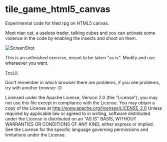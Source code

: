 tile_game_html5_canvas
=============

Experimental code for tiled rpg on HTML5 canvas.

Meet nian cat, a useless trader, talking cubes and you can activate some violence in the code by enabling
the insects and shoot on them.

![ScreenShot](https://raw.github.com/i-schuetz/tile_game_html5_canvas/master/game_img.jpg)


This is an unfinished exercise, meant to be taken "as is". Modify and use whereever you want.

[Test it](http://ivanschuetz.com/game/)

Don't remember in which browser there are problems, if you see problems, try with another browser :D


Licensed under the Apache License, Version 2.0 (the "License");
you may not use this file except in compliance with the License.
You may obtain a copy of the License at
http://www.apache.org/licenses/LICENSE-2.0
Unless required by applicable law or agreed to in writing, software
distributed under the License is distributed on an "AS IS" BASIS,
WITHOUT WARRANTIES OR CONDITIONS OF ANY KIND, either express or implied.
See the License for the specific language governing permissions and
limitations under the License.